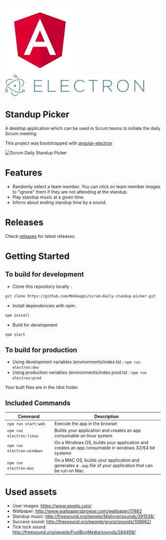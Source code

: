 [![Angular Logo](./logo-angular.jpg)](https://angular.io/) [![Electron Logo](./logo-electron.jpg)](https://electron.atom.io/)

# Standup Picker

A desktop application which can be used in Scrum teams to initiate the daily Scrum meeting.

This project was bootstrapped with [angular-electron](https://github.com/maximegris/angular-electron)

![Scrum Daily Standup Picker](http://www.mokkapps.de/images/standup-picker-0-2-0.png)

# Features

* Randomly select a team member. You can click on team member images to "ignore" them if they are not attending at the standup.
* Play standup music at a given time.
* Inform about ending standup time by a sound.

# Releases

Check [releases](https://github.com/Mokkapps/scrum-daily-standup-picker/releases) for latest releases.

# Getting Started

## To build for development

* Clone this repository locally :

```bash
git clone https://github.com/Mokkapps/scrum-daily-standup-picker.git
```

* Install dependencies with npm:

```bash
npm install
```

* Build for development

```bash
npm start
```

## To build for production

* Using development variables (environments/index.ts) : `npm run electron:dev`
* Using production variables (environments/index.prod.ts) : `npm run electron:prod`

Your built files are in the /dist folder.

## Included Commands

| Command                    | Description                                                                                                 |
| -------------------------- | ----------------------------------------------------------------------------------------------------------- |
| `npm run start:web`        | Execute the app in the browser                                                                              |
| `npm run electron:linux`   | Builds your application and creates an app consumable on linux system                                       |
| `npm run electron:windows` | On a Windows OS, builds your application and creates an app consumable in windows 32/64 bit systems         |
| `npm run electron:mac`     | On a MAC OS, builds your application and generates a `.app` file of your application that can be run on Mac |

# Used assets

* User images: https://www.pexels.com/
* Wallpaper: http://www.wallpapersbrowse.com/wallpaper/17862
* Standup music: http://freesound.org/people/Mativve/sounds/391538/
* Success sound: http://freesound.org/people/grunz/sounds/109662/
* Tick tock sound: http://freesound.org/people/FoolBoyMedia/sounds/264498/
